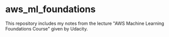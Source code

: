 # aws_ml_foundations

This repository includes my notes from the lecture "AWS Machine Learning Foundations Course" given by Udacity. 

